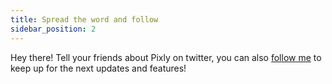 ```yaml
---
title: Spread the word and follow
sidebar_position: 2
---
```

Hey there! Tell your friends about Pixly on twitter, you can also [follow me] to keep up for the next updates and features!

[follow me]: http://twitter.com/gtoknu